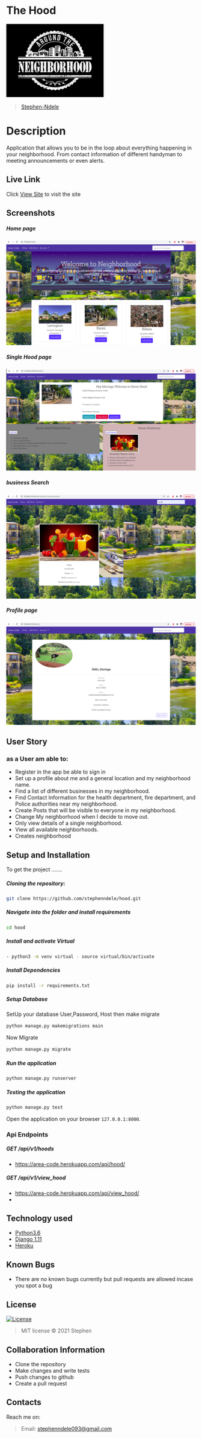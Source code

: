 # The Hood 
![Alt text](/media/hoodlogo.png?raw=true "logo")


>[Stephen-Ndele](https://github.com/stephenndele)  
  
# Description  
Application that allows you to be in the loop about everything happening in your neighborhood. From contact information of different handyman to meeting announcements or even alerts.
##  Live Link  
 Click [View Site](https://area-code.herokuapp.com/)  to visit the site
  
## Screenshots 
##### Home page
 
 ![Alt text](/media/mitaa.png?raw=true "Main Page")

 ##### Single Hood page

 ![Alt text](/media/mtaa.png?raw=true "Main Page")

##### business Search

 ![Alt text](/media/biz.png?raw=true "Main Page")

##### Profile page

 ![Alt text](/media/profile.png?raw=true "Main Page")


## User Story  
### as a User am able to:
* Register in the app be able to sign in  
* Set up a profile about me and a general location and my  neighborhood name.
* Find a list of different businesses in my neighborhood.
* Find Contact Information for the health department, fire department, and Police authorities near my neighborhood.
* Create Posts that will be visible to everyone in my neighborhood.
* Change My neighborhood when I decide to move out.
* Only view details of a single neighborhood.
* View all available neighborhoods.
* Creates neighborhood

  

  
## Setup and Installation  
To get the project .......  
  
##### Cloning the repository:  
 ```bash 
 git clone https://github.com/stephenndele/hood.git 
```
##### Navigate into the folder and install requirements  
 ```bash 
cd hood 
```
##### Install and activate Virtual  
 ```bash 
- python3 -m venv virtual - source virtual/bin/activate  
```  
##### Install Dependencies  
 ```bash 
 pip install -r requirements.txt 
```  
 ##### Setup Database  
  SetUp your database User,Password, Host then make migrate  
 ```bash 
python manage.py makemigrations main
 ``` 
 Now Migrate  
 ```bash 
 python manage.py migrate 
```
##### Run the application  
 ```bash 
 python manage.py runserver 
``` 
##### Testing the application  
 ```bash 
 python manage.py test 
```
Open the application on your browser `127.0.0.1:8000`.  
  
 ### Api Endpoints
##### GET /api/v1/hoods

 * https://area-code.herokuapp.com/api/hood/

 ##### GET /api/v1/view_hood
 * https://area-code.herokuapp.com/api/view_hood/
 * 
 
 
## Technology used  
  
* [Python3.6](https://www.python.org/)  
* [Django 1.11](https://docs.djangoproject.com/en/2.2/)  
* [Heroku](https://heroku.com)  
  
  
## Known Bugs  
* There are no known bugs currently but pull requests are allowed incase you spot a bug  
    
## License
[![License](https://img.shields.io/packagist/l/loopline-systems/closeio-api-wrapper.svg)](http://opensource.org/licenses/MIT)
>MIT license &copy;  2021 Stephen
 
## Collaboration Information
* Clone the repository
* Make changes and write tests
* Push changes to github
* Create a pull request

## Contacts
Reach me on:
>Email:  stephenndele093@gmail.com